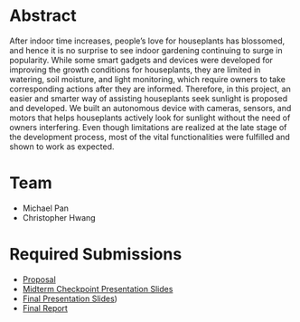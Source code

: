 # Abstract

After indoor time increases, people’s love for houseplants has blossomed, and hence it is no surprise to see indoor gardening continuing to surge in popularity. While some smart gadgets and devices were developed for improving the growth conditions for houseplants, they are limited in watering, soil moisture, and light monitoring, which require owners to take corresponding actions after they are informed. Therefore, in this project, an easier and smarter way of assisting houseplants seek sunlight is proposed and developed. We built an autonomous device with cameras, sensors, and motors that helps houseplants actively look for sunlight without the need of owners interfering. Even though limitations are realized at the late stage of the development process, most of the vital functionalities were fulfilled and shown to work as expected. 

# Team

* Michael Pan
* Christopher Hwang

# Required Submissions

* [Proposal](proposal)
* [Midterm Checkpoint Presentation Slides](http://)
* [Final Presentation Slides](https://docs.google.com/presentation/d/1yRFuW0j9LKBWD2kcvjMXTOqfWXzyr_h1eJJQ6VnooOo/edit#slide=id.g1ae0be02b0a_2_0))
* [Final Report](report)
